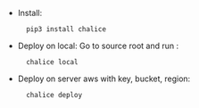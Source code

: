 * Install:

        pip3 install chalice

* Deploy on local: Go to source root and run : 

        chalice local


* Deploy on server aws with key, bucket, region:

        chalice deploy